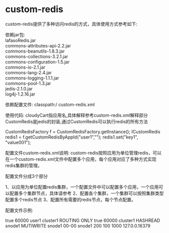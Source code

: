 # custom-redis
custom-redis提供了多种访问redis的方式，具体使用方式参考如下:

依赖jar包:<br/>
lafasoRedis.jar<br/>
commons-attributes-api-2.2.jar<br/>
commons-beanutils-1.8.3.jar<br/>
commons-collections-3.2.1.jar<br/>
commons-configuration-1.5.jar<br/>
commons-io-2.1.jar<br/>
commons-lang-2.4.jar<br/>
commons-logging-1.1.1.jar<br/>
commons-pool-1.3.jar<br/>
jedis-2.1.0.jar<br/>
log4j-1.2.16.jar<br/>

依赖配置文件:
classpath:/ custom-redis.xml

使用代码:
cloudyCart指应用名,具体解释参考custom-redis.xml解释部分
CustomRedis是jedis的封装,通过CustomRedis可以执行redis的所有方法

CustomRedisFactory f = CustomRedisFactory.getInstance();
ICustomRedis redis1 = f.getCustomRedisByAppId("user1","");
redis1.set("key1", "value001");


配置文件custom-redis.xml说明:
custom-redis按照应用为单位管理redis，可以在一个custom-redis.xml文件中配置多个应用，每个应用对应了多种方式实现redis集群的管理。

配置文件分成3个部分

1、<appnode></appnode>以应用为单位配置redis集群，一个配置文件中可以配置多个应用，一个应用可以配置多个集群节点，具体请参考
2、<clusternode></clusternode>配置各个集群，一个集群可以按照集群类型配置多个redis节点
3、<servernode></servernode>配置所有需要的redis节点，每个节点配置。

配置文件示例:

<redisrouting>
	<!-- 是否启动初始化redis false=不启动 默认为启动 如果该配置文件不存在也不启动!-->
	<available>true</available>
	<!-- 节点监控时间间隔 缺省60000 单位毫秒 -->
	<nodemonitorinterval>60000</nodemonitorinterval>
	<appnode>
		<anode><!-- 可配置多个 -->
			<id>user1</id>
			<!-- 多个cluster必须用竖线分割,cluster1对应clusternode中配置的id -->
			<clusternodes>cluster1</clusternodes>
			<dispatch>ROUTING</dispatch>
			<!-- TRAILNUMBER尾号 ONLY只读第一个 HASH一致性哈希算法-->
			<clusterstrategy>ONLY</clusterstrategy>
			<!-- 是否监控 默认为false 只有=true monitorinterval才有效 -->
			<ismonitor>true</ismonitor>
			<!-- 间隔毫秒 -->
			<monitorinterval>60000</monitorinterval>
		</anode>
	</appnode>
	<!-- redis节点配置开始 -->
	<clusternode>
		<cnode><!-- 可配置多个 -->
			<id>cluster1</id>
			<readstrategy>HASHREAD</readstrategy>
			<readservernodes>snode1</readservernodes>
			<writerstrategy>MUTIWRITE</writerstrategy>
			<writeservernodes>snode1</writeservernodes>
			<!-- 该节点对应的尾号,当appnode->anode->clusterstrategy=TRAILNUMBER时才有效 -->
			<trailnumber>00-00</trailnumber>
		</cnode>
	</clusternode>
	<!-- servernode 对应每一台需要用到的redis服务器 -->
	<servernode>
		<node><!-- 可配置多台 -->
			<id>snode1</id>
			<maxActive>200</maxActive><!-- 最大的活动连接 -->
			<maxIdle>100</maxIdle><!-- 最大的空闲连接 -->
			<maxWait>1000</maxWait><!-- 最大的等待时间 -->
			<host>127.0.0.1</host><port>6379</port><!--Ip地址和端口 -->
		</node>
	</servernode>
	<!-- redis节点 配置结束 -->
</redisrouting>

